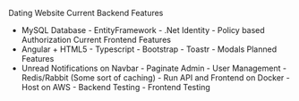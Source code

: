 Dating Website
Current Backend Features
- MySQL Database - EntityFramework - .Net Identity - Policy based Authorization
Current Frontend Features
- Angular + HTML5 - Typescript - Bootstrap - Toastr - Modals
Planned Features
- Unread Notifications on Navbar - Paginate Admin - User Management - Redis/Rabbit (Some sort of caching) - Run API and Frontend on Docker - Host on AWS - Backend Testing - Frontend Testing
